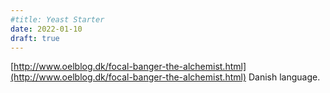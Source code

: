 ```yaml
---
#title: Yeast Starter 
date: 2022-01-10
draft: true 
---
```


[http://www.oelblog.dk/focal-banger-the-alchemist.html](http://www.oelblog.dk/focal-banger-the-alchemist.html) Danish language.